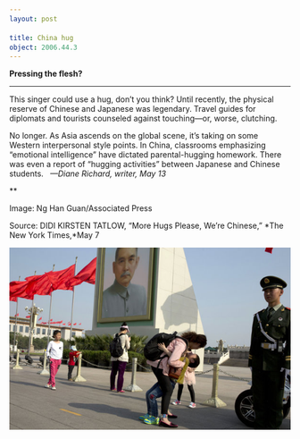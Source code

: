 ```yaml
---
layout: post

title: China hug
object: 2006.44.3
---
```

**Pressing the flesh?**

****

This singer could use a hug, don’t you think? Until recently, the physical reserve of Chinese and Japanese was legendary. Travel guides for diplomats and tourists counseled against touching—or, worse, clutching.

No longer. As Asia ascends on the global scene, it’s taking on some Western interpersonal style points. In China, classrooms emphasizing “emotional intelligence” have dictated parental-hugging homework. There was even a report of “hugging activities” between Japanese and Chinese students.   *—Diane Richard, writer, May 13*

**

Image: Ng Han Guan/Associated Press

Source: DIDI KIRSTEN TATLOW, “More Hugs Please, We’re Chinese,” *The New York Times,*May 7

![](../images/14-05-13_2006.44.3_HugEDIT-1.jpeg)
